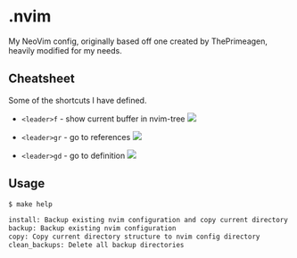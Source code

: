 # .nvim
My NeoVim config, originally based off one created by ThePrimeagen, heavily modified for my needs.

## Cheatsheet
Some of the shortcuts I have defined.

* `<leader>f` - show current buffer in nvim-tree
![](https://cdn.zappy.app/e2c95c8104a1780d538be80e5bd31feb.gif)

* `<leader>gr` - go to references
![](https://cdn.zappy.app/d79e442b33eff2c6a31cf004bd731249.gif)

* `<leader>gd` - go to definition
![](https://cdn.zappy.app/5bbc6024df12914bf83e24abb7b03ed0.gif)

## Usage

```bash
$ make help

install: Backup existing nvim configuration and copy current directory structure to nvim config directory
backup: Backup existing nvim configuration
copy: Copy current directory structure to nvim config directory
clean_backups: Delete all backup directories

```


